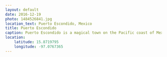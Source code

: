 ```yaml
---
layout: default
date: 2016-12-19
photo: 1484526841.jpg
location_text: Puerto Escondido, Mexico
title: Puerto Escondido
caption: Puerto Escondido is a magical town on the Pacific coast of Mexico. I had the chance to stay there for a week, enjoyed a perfect sunset like this one every single night!
location:
    latitude: 15.8719795
    longitude: -97.0767365
---
```

